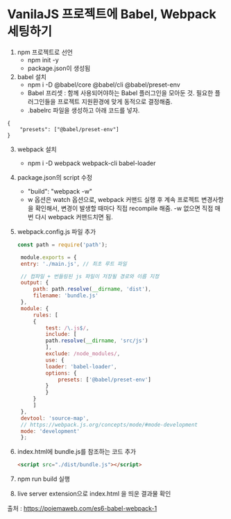 # VanilaJS 프로젝트에 Babel, Webpack 세팅하기

1. npm 프로젝트로 선언
   - npm init -y
   - package.json이 생성됨
2. babel 설치
   - npm i -D @babel/core @babel/cli @babel/preset-env
   - Babel 프리셋 : 함께 사용되어야하는 Babel 플러그인을 모아둔 것. 필요한 플러그인들을 프로젝트 지원환경에 맞게 동적으로 결정해줌.
   - .babelrc 파일을 생성하고 아래 코드를 넣자.

```
{
    "presets": ["@babel/preset-env"]
}
```

3. webpack 설치
   - npm i -D webpack webpack-cli babel-loader
4. package.json의 script 수정
   - "build": "webpack -w"
   - w 옵션은 watch 옵션으로, webpack 커맨드 실행 후 계속 프로젝트 변경사항을 확인해서, 변경이 발생할 때마다 직접 recompile 해줌. -w 없으면 직접 매번 다시 webpack 커맨드치면 됨.
5. webpack.config.js 파일 추가

   ```javascript
   const path = require('path');

    module.exports = {
    entry: './main.js', // 최초 루트 파일

    // 컴파일 + 번들링된 js 파일이 저장될 경로와 이름 지정
    output: {
        path: path.resolve(__dirname, 'dist'),
        filename: 'bundle.js'
    },
    module: {
        rules: [
        {
            test: /\.js$/,
            include: [
            path.resolve(__dirname, 'src/js')
            ],
            exclude: /node_modules/,
            use: {
            loader: 'babel-loader',
            options: {
                presets: ['@babel/preset-env']
            }
            }
        }
        ]
    },
    devtool: 'source-map',
    // https://webpack.js.org/concepts/mode/#mode-development
    mode: 'development'
    };
   ```

6. index.html에 bundle.js를 참조하는 코드 추가
   ```html
   <script src="./dist/bundle.js"></script>
   ```
7. npm run build 실행
8. live server extension으로 index.html 을 띄운 결과물 확인

출처 : https://poiemaweb.com/es6-babel-webpack-1
